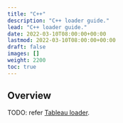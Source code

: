 ```yaml
---
title: "C++"
description: "C++ loader guide."
lead: "C++ loader guide."
date: 2022-03-10T08:00:00+00:00
lastmod: 2022-03-10T08:00:00+00:00
draft: false
images: []
weight: 2200
toc: true
---
```


## Overview

TODO: refer [Tableau loader](https://github.com/tableauio/loader).
